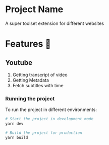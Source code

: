 # Project Name

A super toolset extension for different websites

# Features 🎉

 ## Youtube
1. Getting transcript of video
2. Getting Metadata
3. Fetch subtitles with time



### Running the project

To run the project in different environments:

```bash
# Start the project in development mode
yarn dev

# Build the project for production
yarn build

```
